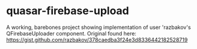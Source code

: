 # quasar-firebase-upload
 A working, barebones project showing implementation of user 'razbakov's QFirebaseUploader component. Original found here: https://gist.github.com/razbakov/378caedba3f24e3d8336442182528719

